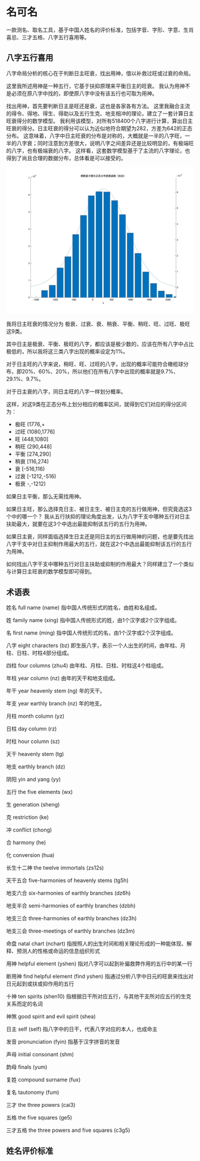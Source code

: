 # 名可名

一款测名、取名工具，基于中国人姓名的评价标准，包括字音、字形、字意、生肖喜忌、三才五格、八字五行喜用等。

## 八字五行喜用

八字命局分析的核心在于判断日主旺衰，找出用神，借以补救过旺或过衰的命局。

这里我所述用神是一种五行，它基于扶抑原理来平衡日主的旺衰。
我认为用神不是必须在原八字中找的，即使原八字中没有该五行也可取为用神。

找出用神，首先要判断日主是旺还是衰，这也是各家各有方法。 这里我融合主流的得令、得地、得生、得助以及五行生克、地支相冲的理论，建立了一套计算日主旺衰得分的数学模型。
我利用该模型，对所有518400个八字进行计算，算出日主旺衰的得分。日主旺衰的得分可以认为近似地符合期望为282，方差为642的正态分布。
这意味着，八字中日主旺衰的分布是对称的，大概就是一半的八字旺，一半的八字衰；同时注意到方差很大，说明八字之间差异还是比较明显的，有极端旺的八字，也有极端衰的八字。
这样看，这套数学模型基于了主流的八字理论，也得到了尚且合理的数据分布，总体看是可以接受的。

![正态分布拟合图](https://raw.githubusercontent.com/wortin/mkm/master/nchart/bzws.jpg)

我将日主旺衰的情况分为 极衰、过衰、衰、稍衰、平衡、稍旺、旺、过旺、极旺 这9类。

其中日主是极衰、平衡、极旺的八字，都应该是极少数的，应该在所有八字中占比极低的，所以我将这三类八字出现的概率设定为1%。

对于日主旺的八字来说，稍旺、旺、过旺的八字，出现的概率可能符合橄榄球分布，即20%、60%、20%，所以他们在所有八字中出现的概率就是9.7%、29.1%、9.7%。

对于日主衰的八字，同日主旺的八字一样划分概率。

这样，对这9类在正态分布上划分相应的概率区间，就得到它们对应的得分区间为：

+ 极旺 (1776,+
+ 过旺 (1080,1776]
+ 旺 (448,1080]
+ 稍旺 (290,448]
+ 平衡 [274,290]
+ 稍衰 [116,274)
+ 衰 [-516,116)
+ 过衰 [-1212,-516)
+ 极衰 -,-1212)

如果日主平衡，那么无需找用神。

如果日主旺，那么选择克日主、被日主生、被日主克的五行做用神，但究竟选这3个中的哪一个？
我从五行扶抑的理论角度出发，认为八字干支中哪种五行对日主扶助最大，就要在这3个中选出最能抑制该五行的五行为用神。

如果日主衰，同样面临选择生日主还是同日主的五行做用神的问题，也是要先找出八字干支中对日主抑制作用最大的五行，就在这2个中选出最能抑制该五行的五行为用神。

如何找出八字干支中哪种五行对日主扶助或抑制的作用最大？同样建立了一个类似与计算日主旺衰的数学模型即可得到。

## 术语表

姓名 full name (name) 指中国人传统形式的姓名，由姓和名组成。

姓 family name (xing) 指中国人传统形式的姓，由1个汉字或2个汉字组成。

名 first name (ming) 指中国人传统形式的名，由1个汉字或2个汉字组成。

八字 eight characters (bz) 即生辰八字，表示一个人出生的时间，由年柱、月柱、日柱、时柱4部分组成。

四柱 four columns (zhu4) 由年柱、月柱、日柱、时柱这4个柱组成。

年柱 year column (nz) 由年的天干和地支组成。

年干 year heavenly stem (ng) 年的天干。

年支 year earthly branch (nz) 年的地支。

月柱 month column (yz)

日柱 day column (rz)

时柱 hour column (sz)

天干 heavenly stem (tg)

地支 earthly branch (dz)

阴阳 yin and yang (yy)

五行 the five elements (wx)

生 generation (sheng)

克 restriction (ke)

冲 conflict (chong)

合 harmony (he)

化 conversion (hua)

长生十二神 the twelve immortals (zs12s)

天干五合 five-harmonies of heavenly stems (tg5h)

地支六合 six-harmonies of earthly branches (dz6h)

地支半合 semi-harmonies of earthly branches (dzbh)

地支三合 three-harmonies of earthly branches (dz3h)

地支三会 three-meetings of earthly branches (dz3m)

命盘 natal chart (nchart) 指按照人的出生时间和相关理论形成的一种能体现、解释、预测人的性格或命运的信息组织形式

用神 helpful element (yshen) 指对八字可以起到补偏救弊作用的五行中的某一行

断用神 find helpful element (find yshen) 指通过分析八字中日元的旺衰来找出对日元起到或扶或抑作用的五行

十神 ten spirits (shen10) 指根据日干所对应五行，与其他干支所对应五行的生克关系而定的名词

神煞 good spirit and evil spirit (shea)

日主 self (self) 指八字中的日干，代表八字对应的本人，也成命主

发音 pronunciation (fyin) 指基于汉字拼音的发音

声母 initial consonant (shm)

韵母 finals (yum)

复姓 compound surname (fux)

复名 tautonomy (fum)

三才 the three powers (cai3)

五格 the five squares (ge5)

三才五格 the three powers and five squares (c3g5)



## 姓名评价标准










